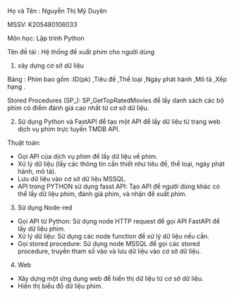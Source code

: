 Họ và Tên : Nguyễn Thị Mỹ Duyên

MSSV: K205480106033

Môn học: Lập trình Python

Tên đề tài : Hệ thống đề xuất phim cho người dùng

1. xây dựng cơ sở dữ liệu

Bảng : Phim  bao gồm :ID(pk) ,Tiêu đề ,Thể loại ,Ngày phát hành ,Mô tả ,Xếp hạng .

Stored Procedures (SP_): SP_GetTopRatedMovies để lấy danh sách các bộ phim có điểm đánh giá cao nhất từ cơ sở dữ liệu.

2. Sử dụng Python và FastAPI để tạo một API để lấy dữ liệu từ trang web dịch vụ phim trực tuyến TMDB API.

Thuật toán:
-	 Gọi API của dịch vụ phim để lấy dữ liệu về phim.
-	Xử lý dữ liệu (lấy các thông tin cần thiết như tiêu đề, thể loại, ngày phát hành, mô tả).
-	Lưu dữ liệu vào cơ sở dữ liệu MSSQL.
-	API trong PYTHON sử dụng fasst API:
Tạo API để người dùng khác có thể lấy dữ liệu phim, đánh giá phim, và nhận đề xuất phim. 

 3. Sử dụng Node-red
    
- Gọi API từ Python: Sử dụng node HTTP request để gọi API FastAPI để lấy dữ liệu phim.
- Xử lý dữ liệu: Sử dụng các node function để xử lý dữ liệu nếu cần.
- Gọi stored procedure: Sử dụng node MSSQL để gọi các stored procedure, truyền tham số vào và lưu dữ liệu vào cơ sở dữ liệu.
  
4. Web
-	Xây dựng một ứng dụng web để hiển thị dữ liệu từ cơ sở dữ liệu.
-	Hiển thị biểu đồ dữ liệu phim. 


